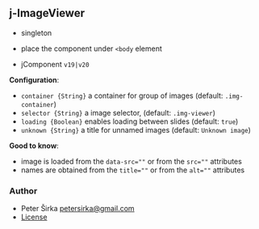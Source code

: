 ## j-ImageViewer

- singleton
- place the component under `<body` element

- jComponent `v19|v20`

__Configuration__:

- `container {String}` a container for group of images (default: `.img-container`)
- `selector {String}` a image selector, (default: `.img-viewer`)
- `loading {Boolean}` enables loading between slides (default: `true`)
- `unknown {String}` a title for unnamed images (default: `Unknown image`)

__Good to know__:

- image is loaded from the `data-src=""` or from the `src=""` attributes
- names are obtained from the `title=""` or from the `alt=""` attributes

### Author

- Peter Širka <petersirka@gmail.com>
- [License](https://www.totaljs.com/license/)